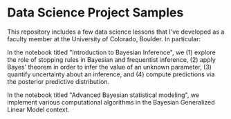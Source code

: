 # Data Science Project Samples

This repository includes a few data science lessons that I've developed as a faculty member at the University of Colorado, Boulder. In particular:

In the notebook titled "Introduction to Bayesian Inference", we (1) explore the role of stopping rules in Bayesian and frequentist inference, (2) apply Bayes' theorem in order to infer the value of an unknown parameter, (3) quantify uncertainty about an inference, and (4) compute predictions via the posterior predictive distribution.

In the notebook titled "Advanced Bayesian statistical modeling", we implement various computational algorithms in the Bayesian Generalized Linear Model context.
